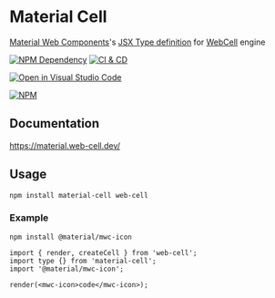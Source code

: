 # Material Cell

[Material Web Components][1]'s [JSX Type definition][2] for [WebCell][3] engine

[![NPM Dependency](https://david-dm.org/EasyWebApp/material-cell.svg)][4]
[![CI & CD](https://github.com/EasyWebApp/material-cell/workflows/CI%20&%20CD/badge.svg)][5]

[![Open in Visual Studio Code](https://open.vscode.dev/badges/open-in-vscode.svg)][6]

[![NPM](https://nodei.co/npm/material-cell.png?downloads=true&downloadRank=true&stars=true)][7]

## Documentation

https://material.web-cell.dev/

## Usage

```Shell
npm install material-cell web-cell
```

### Example

```Shell
npm install @material/mwc-icon
```

```TSX
import { render, createCell } from 'web-cell';
import type {} from 'material-cell';
import '@material/mwc-icon';

render(<mwc-icon>code</mwc-icon>);
```

[1]: https://github.com/material-components/material-components-web-components
[2]: https://www.typescriptlang.org/docs/handbook/jsx.html
[3]: https://web-cell.dev/
[4]: https://david-dm.org/EasyWebApp/material-cell
[5]: https://github.com/EasyWebApp/material-cell/actions
[6]: https://open.vscode.dev/EasyWebApp/material-cell
[7]: https://nodei.co/npm/material-cell/

